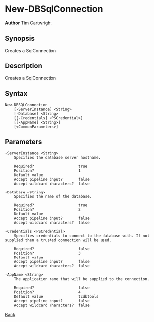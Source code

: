# New-DBSqlConnection
**Author** Tim Cartwright

## Synopsis
Creates a SqlConnection

## Description
Creates a SqlConnection

## Syntax
    New-DBSQLConnection 
        [-ServerInstance] <String> 
        [-Database] <String> 
        [[-Credentials] <PSCredential>] 
        [[-AppName] <String>] 
        [<CommonParameters>]

## Parameters
    -ServerInstance <String>
        Specifies the database server hostname.

        Required?                    true
        Position?                    1
        Default value                
        Accept pipeline input?       false
        Accept wildcard characters?  false

    -Database <String>
        Specifies the name of the database.

        Required?                    true
        Position?                    2
        Default value                
        Accept pipeline input?       false
        Accept wildcard characters?  false

    -Credentials <PSCredential>
        Specifies credentials to connect to the database with. If not supplied then a trusted connection will be used.

        Required?                    false
        Position?                    3
        Default value                
        Accept pipeline input?       false
        Accept wildcard characters?  false

    -AppName <String>
        The application name that will be supplied to the connection.

        Required?                    false
        Position?                    4
        Default value                tcdbtools
        Accept pipeline input?       false
        Accept wildcard characters?  false

[Back](/README.md)